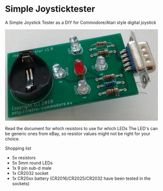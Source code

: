 # Simple Joysticktester
A Simple Joystick Tester as a DIY for Commodore/Atari style digital joystick

![Joystick Tester unsoldered image](Pics/joystick-tester.jpg)


Read the document for which resistors to use for which LEDs
The LED's can be generic ones from eBay, so resistor values might not be right for your choice.

Shopping list
* 5x resistors
* 5x 5mm round LEDs
* 1x 9 pin sub-d male
* 1x CR2032 socket
* 1x CR20xx battery (CR2016/CR2025/CR2032 have been tested in the sockets)
